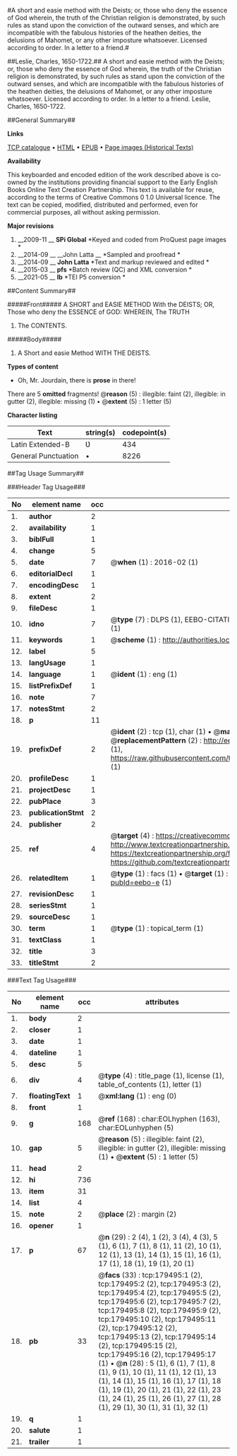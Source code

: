 #A short and easie method with the Deists; or, those who deny the essence of God wherein, the truth of the Christian religion is demonstrated, by such rules as stand upon the conviction of the outward senses, and which are incompatible with the fabulous histories of the heathen deities, the delusions of Mahomet, or any other imposture whatsoever. Licensed according to order. In a letter to a friend.#

##Leslie, Charles, 1650-1722.##
A short and easie method with the Deists; or, those who deny the essence of God wherein, the truth of the Christian religion is demonstrated, by such rules as stand upon the conviction of the outward senses, and which are incompatible with the fabulous histories of the heathen deities, the delusions of Mahomet, or any other imposture whatsoever. Licensed according to order. In a letter to a friend.
Leslie, Charles, 1650-1722.

##General Summary##

**Links**

[TCP catalogue](http://www.ota.ox.ac.uk/tcp/)  • 
[HTML](http://tei.it.ox.ac.uk/tcp/Texts-HTML/free/B03/B03988.html)  • 
[EPUB](http://tei.it.ox.ac.uk/tcp/Texts-EPUB/free/B03/B03988.epub) • 
[Page images (Historical Texts)](https://historicaltexts.jisc.ac.uk/eebo-52612194e)

**Availability**

This keyboarded and encoded edition of the work described above is co-owned by the
    institutions providing financial support to the Early English Books Online Text Creation
    Partnership. This text is available for reuse, according to the terms of  Creative Commons 0 1.0 Universal
    licence. The text can be copied, modified, distributed and performed, even for commercial
    purposes, all without asking permission.

**Major revisions**

1. __2009-11 __ __SPi Global__ *Keyed and coded from ProQuest page images *
1. __2014-09 __ __John Latta __ *Sampled and proofread *
1. __2014-09 __ __John Latta__ *Text and markup reviewed and edited *
1. __2015-03 __ __pfs__ *Batch review (QC) and XML conversion *
1. __2021-05 __ __lb__ *TEI P5 conversion *

##Content Summary##

#####Front#####
A SHORT and EASIE METHOD With the DEISTS; OR, Those who deny the ESSENCE of GOD: WHEREIN, The TRUTH 
1. The CONTENTS.

#####Body#####

1. A Short and easie Method WITH THE DEISTS.

**Types of content**

  * Oh, Mr. Jourdain, there is **prose** in there!

There are 5 **omitted** fragments! 
 @__reason__ (5) : illegible: faint (2), illegible: in gutter (2), illegible: missing (1)  •  @__extent__ (5) : 1 letter (5)

**Character listing**


|Text|string(s)|codepoint(s)|
|---|---|---|
|Latin Extended-B|Ʋ|434|
|General Punctuation|•|8226|

##Tag Usage Summary##

###Header Tag Usage###

|No|element name|occ|attributes|
|---|---|---|---|
|1.|__author__|2||
|2.|__availability__|1||
|3.|__biblFull__|1||
|4.|__change__|5||
|5.|__date__|7| @__when__ (1) : 2016-02 (1)|
|6.|__editorialDecl__|1||
|7.|__encodingDesc__|1||
|8.|__extent__|2||
|9.|__fileDesc__|1||
|10.|__idno__|7| @__type__ (7) : DLPS (1), EEBO-CITATION (1), VID (1), EEBO-PROQUEST (1), STC (2), OCLC (1)|
|11.|__keywords__|1| @__scheme__ (1) : http://authorities.loc.gov/ (1)|
|12.|__label__|5||
|13.|__langUsage__|1||
|14.|__language__|1| @__ident__ (1) : eng (1)|
|15.|__listPrefixDef__|1||
|16.|__note__|7||
|17.|__notesStmt__|2||
|18.|__p__|11||
|19.|__prefixDef__|2| @__ident__ (2) : tcp (1), char (1)  •  @__matchPattern__ (2) : ([0-9\-]+):([0-9IVX]+) (1), (.+) (1)  •  @__replacementPattern__ (2) : http://eebo.chadwyck.com/downloadtiff?vid=$1&page=$2 (1), https://raw.githubusercontent.com/textcreationpartnership/Texts/master/tcpchars.xml#$1 (1)|
|20.|__profileDesc__|1||
|21.|__projectDesc__|1||
|22.|__pubPlace__|3||
|23.|__publicationStmt__|2||
|24.|__publisher__|2||
|25.|__ref__|4| @__target__ (4) : https://creativecommons.org/publicdomain/zero/1.0/ (1), http://www.textcreationpartnership.org/docs/. (1), https://textcreationpartnership.org/faq/#faq05 (1), https://github.com/textcreationpartnership (1)|
|26.|__relatedItem__|1| @__type__ (1) : facs (1)  •  @__target__ (1) : https://data.historicaltexts.jisc.ac.uk/view?pubId=eebo-e (1)|
|27.|__revisionDesc__|1||
|28.|__seriesStmt__|1||
|29.|__sourceDesc__|1||
|30.|__term__|1| @__type__ (1) : topical_term (1)|
|31.|__textClass__|1||
|32.|__title__|3||
|33.|__titleStmt__|2||


###Text Tag Usage###

|No|element name|occ|attributes|
|---|---|---|---|
|1.|__body__|2||
|2.|__closer__|1||
|3.|__date__|1||
|4.|__dateline__|1||
|5.|__desc__|5||
|6.|__div__|4| @__type__ (4) : title_page (1), license (1), table_of_contents (1), letter (1)|
|7.|__floatingText__|1| @__xml:lang__ (1) : eng (0)|
|8.|__front__|1||
|9.|__g__|168| @__ref__ (168) : char:EOLhyphen (163), char:EOLunhyphen (5)|
|10.|__gap__|5| @__reason__ (5) : illegible: faint (2), illegible: in gutter (2), illegible: missing (1)  •  @__extent__ (5) : 1 letter (5)|
|11.|__head__|2||
|12.|__hi__|736||
|13.|__item__|31||
|14.|__list__|4||
|15.|__note__|2| @__place__ (2) : margin (2)|
|16.|__opener__|1||
|17.|__p__|67| @__n__ (29) : 2 (4), 1 (2), 3 (4), 4 (3), 5 (1), 6 (1), 7 (1), 8 (1), 11 (2), 10 (1), 12 (1), 13 (1), 14 (1), 15 (1), 16 (1), 17 (1), 18 (1), 19 (1), 20 (1)|
|18.|__pb__|33| @__facs__ (33) : tcp:179495:1 (2), tcp:179495:2 (2), tcp:179495:3 (2), tcp:179495:4 (2), tcp:179495:5 (2), tcp:179495:6 (2), tcp:179495:7 (2), tcp:179495:8 (2), tcp:179495:9 (2), tcp:179495:10 (2), tcp:179495:11 (2), tcp:179495:12 (2), tcp:179495:13 (2), tcp:179495:14 (2), tcp:179495:15 (2), tcp:179495:16 (2), tcp:179495:17 (1)  •  @__n__ (28) : 5 (1), 6 (1), 7 (1), 8 (1), 9 (1), 10 (1), 11 (1), 12 (1), 13 (1), 14 (1), 15 (1), 16 (1), 17 (1), 18 (1), 19 (1), 20 (1), 21 (1), 22 (1), 23 (1), 24 (1), 25 (1), 26 (1), 27 (1), 28 (1), 29 (1), 30 (1), 31 (1), 32 (1)|
|19.|__q__|1||
|20.|__salute__|1||
|21.|__trailer__|1||
